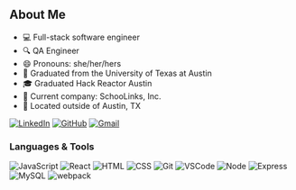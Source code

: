 ## About Me

- :computer:  Full-stack software engineer
- 🔍 QA Engineer
- :smile: Pronouns: she/her/hers
- :metal:  Graduated from the University of Texas at Austin
- :mortar_board:  Graduated Hack Reactor Austin
- 💼 Current company: SchooLinks, Inc.
- :round_pushpin: Located outside of Austin, TX

[![LinkedIn](https://img.shields.io/badge/cayla--c%20-%230077B5.svg?&style=for-the-badge&logo=linkedin&logoColor=white&link=https://www.linkedin.com/in/cayla-cardiff)](http://www.linkedin.com/in/cayla-cardiff/)
[![GitHub](https://img.shields.io/badge/cayla--c%20-%23121011.svg?&style=for-the-badge&logo=github&logoColor=white&link=https://github.com/cayla-c)](https://github.com/cayla-c)
[![Gmail](https://img.shields.io/badge/cayla.cardiff%20-%23D14836.svg?&style=for-the-badge&logo=gmail&logoColor=white&link=mailto:cayla.cardiff@gmail.com)](mailto:cayla.cardiff@gmail.com)


### Languages & Tools
![JavaScript](https://img.shields.io/badge/JavaScript%20-%23323330.svg?&style=for-the-badge&logo=javascript&logoColor=%23F7DF1E)
![React](https://img.shields.io/badge/React%20-%2320232a.svg?&style=for-the-badge&logo=react&logoColor=%2361DAFB)
![HTML](https://img.shields.io/badge/HTML5%20-%23E34F26.svg?&style=for-the-badge&logo=html5&logoColor=white)
![CSS](https://img.shields.io/badge/CSS3%20-%231572B6.svg?&style=for-the-badge&logo=css3&logoColor=white)
![Git](https://img.shields.io/badge/Git%20-%23F05033.svg?&style=for-the-badge&logo=git&logoColor=white)
![VSCode](https://img.shields.io/badge/VS%20Code%20-%23007ACC.svg?&style=for-the-badge&logo=visual-studio-code&logoColor=white)
![Node](https://img.shields.io/badge/Node.js%20-%2343853D.svg?&style=for-the-badge&logo=node.js&logoColor=white)
![Express](https://img.shields.io/badge/Express%20-%23404d59.svg?&style=for-the-badge)
![MySQL](https://img.shields.io/badge/MySQL-%2300f.svg?&style=for-the-badge&logo=mysql&logoColor=white)
![webpack](https://img.shields.io/badge/webpack%20-%238DD6F9.svg?&style=for-the-badge&logo=webpack&logoColor=black)
